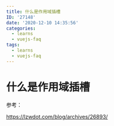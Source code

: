 ```yaml
---
title: 什么是作用域插槽
ID: '27148'
date: '2020-12-10 14:35:56'
categories:
  - learns
  - vuejs-faq
tags:
  - learns
  - vuejs-faq
---
```


# 什么是作用域插槽

参考：

https://lzwdot.com/blog/archives/26893/
 
